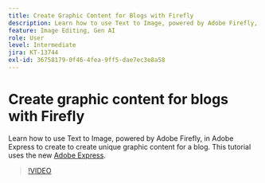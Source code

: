 ```yaml
---
title: Create Graphic Content for Blogs with Firefly
description: Learn how to use Text to Image, powered by Adobe Firefly, in Adobe Express to create unique graphic content for a blog
feature: Image Editing, Gen AI
role: User
level: Intermediate
jira: KT-13744
exl-id: 36758179-0f46-4fea-9ff5-dae7ec3e8a58
---
```

# Create graphic content for blogs with Firefly

Learn how to use Text to Image, powered by Adobe Firefly, in Adobe Express to create to create unique graphic content for a blog. This tutorial uses the new [Adobe Express](https://www.adobe.com/express/).

>[!VIDEO](https://video.tv.adobe.com/v/3422408?quality=12&learn=on&hidetitle=true)
